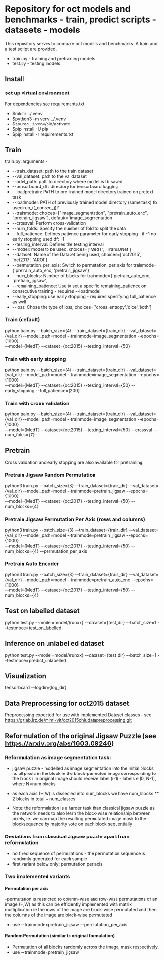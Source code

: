 # Repository for oct models and benchmarks - train, predict scripts - datasets - models
This repository serves to compare oct models and benchmarks.
A train and a test script are provided.
- train.py - training and pretraining models
- test.py  - testing models

## Install

### set up virtual environment
For dependencies see requirements.txt
- $mkdir ../.venv
- $python3 -m venv ../.venv
- $source ../.venv/bin/activate
- $pip install -U pip
- $pip install -r requirements.txt 


## Train
train.py: arguments -
- --train_dataset: path to the train dataset
- --val_dataset: path to the val dataset
- --odel_path: path to directory where model is tb saved
- --tensorboard_dir: directory for tensorboard logging
- --loadpretrain: PATH to pre-trained model directory trained on pretext task
- --loadmodel: PATH of previously trained model directory  (same task) tb used run_i(_consec_j)?
- --trainmode: choices=["image_segmentation", "pretrain_auto_enc", "pretrain_jigsaw"], default="image_segmentation
- --crossval: Perform cross-validation
- --num_folds: Specify the number of fold to split the data
- --full_patience: Defines patience parameter for early stopping - if -1 no early stopping used df: -1
- --testing_interval: Defines the testing interval
- --model: model to be used, choices=['MedT', 'TransUNet'] 
- --dataset: Name of the Dataset being used, choices=['oct2015', 'oct2017', 'AROI']
- --permutation_per_axis: Switch to permutation_per_axis for trainmode={'pretrain_auto_enc, 'pretrain_jigsaw'}
- --num_blocks: Number of blocks for trainmode={'pretrain_auto_enc, 'pretrain_jigsaw'}
- --remaining_patience: Use to set a specific remaining_patience on consecutive training - requires --loadmodel
- --early_stopping: use early stopping - requires specifying full_patience as well
- --loss: Chose the type of loss, choices=['cross_entropy','dice','both']

### Train (default)
python train.py --batch_size={4} --train_dataset={train_dir} --val_dataset={val_dir} --model_path=model --trainmode=image_segmentation --epochs={1000} \
                --model={MedT} --dataset={oct2015} --testing_interval={50} 
### Train with early stopping
python train.py --batch_size={4} --train_dataset={train_dir} --val_dataset={val_dir} --model_path=model --trainmode=image_segmentation --epochs={1000} \
    --model={MedT} --dataset={oct2015} --testing_interval={50} --early_stopping --full_patience={200} 
### Train with cross validation 
python train.py --batch_size={4} --train_dataset={train_dir} --val_dataset={val_dir} --model_path=model --trainmode=image_segmentation --epochs={1000} \
    --model={MedT} --dataset={oct2015} --testing_interval={50} --crossval --num_folds={7}
## Pretrain 
Cross validation and early stopping are also available for pretraining.
### Pretrain Jigsaw Random Permutation
python3 train.py --batch_size={8} --train_dataset={train_dir} --val_dataset={val_dir} --model_path=model --trainmode=pretrain_jigsaw --epochs={1000} \
    --model={MedT} --dataset={oct2017} --testing_interval={50} --num_blocks={4}
### Pretrain Jigsaw  Permutation Per Axis (rows and columns)
python3 train.py --batch_size={8} --train_dataset={train_dir} --val_dataset={val_dir} --model_path=model --trainmode=pretrain_jigsaw --epochs={1000} \
    --model={MedT} --dataset={oct2017} --testing_interval={50} --num_blocks={4} --permutation_per_axis
### Pretrain Auto Encoder
python3 train.py --batch_size={8} --train_dataset={train_dir} --val_dataset={val_dir} --model_path=model --trainmode=pretrain_auto_enc --epochs={1000} \
    --model={MedT} --dataset={oct2017} --testing_interval={50} --num_blocks={4}
## Test on labelled dataset
python test.py --model=model/{runxx} --dataset={test_dir} --batch_size=1 --testmode=test_on_labelled 

## Inference on unlabelled dataset
python test.py --model=model/{runxx} --dataset={test_dir} --batch_size=1 --testmode=predict_unlabelled

## Visualization
tensorboard --logdir={log_dir}

## Data Preprocessing for oct2015 dataset
Preprocessing expected for use with implemented Dataset classes - see https://gitlab.lrz.de/mlmi-vit/oct2015chiudatapreprocessing.git

## Reformulation of the original Jigsaw Puzzle (see https://arxiv.org/abs/1603.09246)

### Reformulation as image segmentation task:

- jigsaw puzzle - modelled as image segmentation into the initial blocks ie. all pixels in the block in the block-permuted image corresponding to the block i in
original image should receive label (i-1) - labels e [0, N-1], where N=num blocks

- as each axis (H,W) is dissected into num_blocks we have num_blocks ** 2 blocks in total ~ num_classes

- Note: the reformulation is a harder task than classical jigsaw puzzle as the network needs to also learn the block-wise relationship between pixels,
ie. we can map the resulting permutated image mask to the blocksequence by majority vote on each block sequentially

### Deviations from classical Jigsaw puzzle apart from reformulation
- no fixed sequence of permutations - the permutation sequence is randomly generated for each sample
- first variant below only: permutation per axis

### Two implemented variants

#### Permutation per axis
-permutation is restricted to column-wise and row-wise permutations of an image (H,W) as this can be efficiently implemented with matrix multiplication
ie the rows of the image are block-wise permutated and then the columns of the image are block-wise permutated
- use --trainmode=pretrain_jigsaw --permutation_per_axis

#### Random Permutation (similar to original formulation)
- Permutation of all blocks randomly across the image, mask respectively.
- use --trainmode=pretrain_jigsaw 

